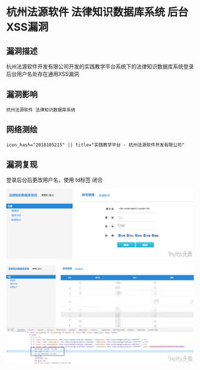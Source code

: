 # 杭州法源软件 法律知识数据库系统 后台XSS漏洞

## 漏洞描述

杭州法源软件开发有限公司开发的实践教学平台系统下的法律知识数据库系统登录后台用户名处存在通用XSS漏洞

## 漏洞影响

```
杭州法源软件 法律知识数据库系统
```

## 网络测绘

```
icon_hash="2018105215" || title="实践教学平台 - 杭州法源软件开发有限公司"
```

## 漏洞复现



登录后台后更改用户名，使用 td标签 闭合



![](images/202202101857066.png)



![](images/202202101857457.png)
